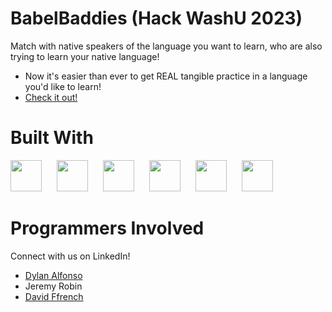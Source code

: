 # BabelBaddies (Hack WashU 2023)
Match with native speakers of the language you want to learn, who are also trying to learn your native language!
* Now it's easier than ever to get REAL tangible practice in a language you'd like to learn!
* [Check it out!](http://ec2-3-21-98-156.us-east-2.compute.amazonaws.com/~Jeremy/hackathon-2023/)

# Built With
<img height="50" style="margin-right: 20px" src="https://user-images.githubusercontent.com/25181517/192158954-f88b5814-d510-4564-b285-dff7d6400dad.png">
<img height="50" style="margin-right: 20px" src="https://user-images.githubusercontent.com/25181517/183898054-b3d693d4-dafb-4808-a509-bab54cf5de34.png">
<img height="50" style="margin-right: 20px" src="https://user-images.githubusercontent.com/25181517/183570228-6a040b9f-3ddf-47a2-a201-743121dac664.png"> 
<img height="50" style="margin-right: 20px" src="https://user-images.githubusercontent.com/25181517/117447155-6a868a00-af3d-11eb-9cfe-245df15c9f3f.png">
<img height="50" style="margin-right: 20px" src="https://user-images.githubusercontent.com/25181517/183896128-ec99105a-ec1a-4d85-b08b-1aa1620b2046.png">
<img height="50" style="margin-right: 20px" src="https://user-images.githubusercontent.com/25181517/183896132-54262f2e-6d98-41e3-8888-e40ab5a17326.png">

# Programmers Involved
Connect with us on LinkedIn!
 * [Dylan Alfonso](https://www.linkedin.com/in/dylan-alfonso/)
 * Jeremy Robin
 * [David Ffrench](https://www.linkedin.com/in/david-ffrench/)